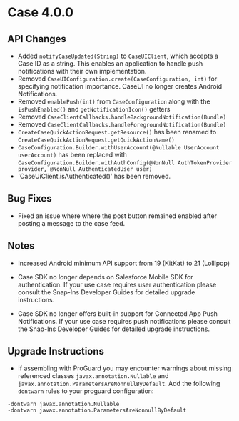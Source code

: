 # Case 4.0.0

## API Changes

- Added `notifyCaseUpdated(String)` to `CaseUIClient`, which accepts a Case ID as a string. This enables
an application to handle push notifications with their own implementation.
- Removed `CaseUIConfiguration.create(CaseConfiguration, int)` for specifying notification importance. CaseUI no longer creates Android Notifications.
- Removed `enablePush(int)` from `CaseConfiguration` along with the `isPushEnabled()` and `getNotificationIcon()` getters
- Removed `CaseClientCallbacks.handleBackgroundNotification(Bundle)`
- Removed `CaseClientCallbacks.handleForegroundNotification(Bundle)`
- `CreateCaseQuickActionRequest.getResource()` has been renamed to `CreateCaseQuickActionRequest.getQuickActionName()`
- `CaseConfiguration.Builder.withUserAccount(@Nullable UserAccount userAccount)` has been replaced with `CaseConfiguration.Builder.withAuthConfig(@NonNull AuthTokenProvider provider, @NonNull AuthenticatedUser user)`
- 'CaseUiClient.isAuthenticated()' has been removed.

## Bug Fixes

- Fixed an issue where where the post button remained enabled after posting a message to the case feed.

## Notes
- Increased Android minimum API support from 19 (KitKat) to 21 (Lollipop)

- Case SDK no longer depends on Salesforce Mobile SDK for authentication. If your use case requires user authentication
please consult the Snap-Ins Developer Guides for detailed upgrade instructions.
- Case SDK no longer offers built-in support for Connected App Push Notifications. If your use case requires push
notifications please consult the Snap-Ins Developer Guides for detailed upgrade instructions.

## Upgrade Instructions

- If assembling with ProGuard you may encounter warnings about missing referenced classes
`javax.annotation.Nullable` and `javax.annotation.ParametersAreNonnullByDefault`. Add the following
`dontwarn` rules to your proguard configuration:

 ```
 -dontwarn javax.annotation.Nullable
 -dontwarn javax.annotation.ParametersAreNonnullByDefault
 ```
